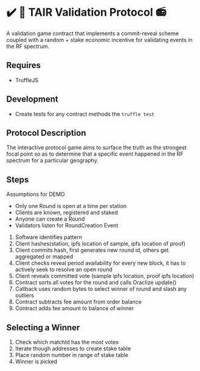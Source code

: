 ✔️ 📃 TAIR Validation Protocol 📻
================================

A validation game contract that implements a commit-reveal scheme coupled with a
random + stake economic incentive for validating events in the RF spectrum.

Requires
--------

* TruffleJS

Development
-----------

* Create tests for any contract methods the `truffle test`

Protocol Description
--------------------

The interactive protocol game aims to surface the truth as the strongest focal
point so as to determine that a specific event happened in the RF spectrum for
a particular geography.

Steps
-----

Assumptions for DEMO
* Only one Round is open at a time per station
* Clients are known, registered and staked
* Anyone can create a Round
* Validators listen for RoundCreation Event

1. Software identifies pattern
2. Client hashes(station, ipfs location of sample, ipfs location of proof)
3. Client commits hash, first generates new round id, others get aggregated or
mapped
4. Client checks reveal period availability for every new block, it has to
actively seek to resolve an open round
5. Client reveals committed vote (sample ipfs location, proof ipfs location)
6. Contract sorts all votes for the round and calls Oraclize update()
7. Callback uses random bytes to select winner of round and slash any outliers
8. Contract subtracts fee amount from order balance
9. Contract adds fee amount to balance of winner

Selecting a Winner
------------------

1. Check which matchId has the most votes
2. Iterate though addresses to create stake table
3. Place random number in range of stake table
4. Winner is picked
